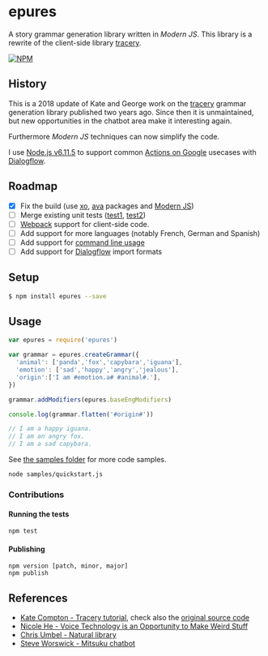 # epures

A story grammar generation library written in *Modern JS*. This library is a rewrite of the client-side library [tracery](https://github.com/galaxykate/tracery).

[![NPM](https://nodei.co/npm/epures.png)](https://nodei.co/npm/epures/)

## History

This is a 2018 update of Kate and George work on the [tracery](https://github.com/v21/tracery) grammar generation library published two years ago. Since then it is unmaintained, but new opportunities in the chatbot area make it interesting again.

Furthermore *Modern JS* techniques can now simplify the code.

I use [Node.js v6.11.5](https://cloud.google.com/functions/docs/writing) to support common [Actions on Google](https://developers.google.com/actions/) usecases with [Dialogflow](https://dialogflow.com).

## Roadmap

- [x] Fix the build (use [xo](https://github.com/sindresorhus/xo), [ava](https://github.com/avajs/ava) packages and [Modern JS](https://github.com/mbeaudru/modern-js-cheatsheet))
- [ ] Merge existing unit tests ([test1](https://github.com/galaxykate/tracery/blob/tracery2/js/test.js), [test2](https://github.com/galaxykate/tracery/blob/tracery2/js/test2.js))
- [ ] [Webpack](https://webpack.js.org) support for client-side code.
- [ ] Add support for more languages (notably French, German and Spanish)
- [ ] Add support for [command line usage](https://github.com/mattallty/Caporal.js)
- [ ] Add support for [Dialogflow](https://dialogflow.com) import formats

## Setup

```bash
$ npm install epures --save
```

##  Usage

```javascript
var epures = require('epures')

var grammar = epures.createGrammar({
  'animal': ['panda','fox','capybara','iguana'],
  'emotion': ['sad','happy','angry','jealous'],
  'origin':['I am #emotion.a# #animal#.'],
})

grammar.addModifiers(epures.baseEngModifiers)

console.log(grammar.flatten('#origin#'))

// I am a happy iguana.
// I am an angry fox.
// I am a sad capybara.
```

See [the samples folder](/samples) for more code samples.

```
node samples/quickstart.js
```

### Contributions

#### Running the tests

```
npm test
```

#### Publishing
```
npm version [patch, minor, major]
npm publish
```

## References

* [Kate Compton - Tracery tutorial](http://www.crystalcodepalace.com/traceryTut.html), check also the [original source code](https://github.com/galaxykate/tracery/tree/tracery2/js/tracery)
* [Nicole He - Voice Technology is an Opportunity to Make Weird Stuff](https://medium.com/@nicolehe/voice-technology-is-an-opportunity-to-make-weird-stuff-d4296ce7448a)
* [Chris Umbel - Natural library](https://github.com/NaturalNode/natural)
* [Steve Worswick - Mitsuku chatbot](http://www.mitsuku.com)
